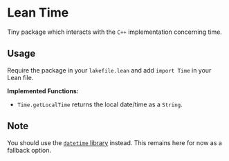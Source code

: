 # Lean Time

Tiny package which interacts with the `C++` implementation concerning time.

## Usage

Require the package in your `lakefile.lean` and add `import Time` in your Lean file.

**Implemented Functions:**

- `Time.getLocalTime` returns the local date/time as a `String`.

## Note
You should use the [`datetime` library](https://github.com/T-Brick/DateTime) instead.
This remains here for now as a fallback option.
